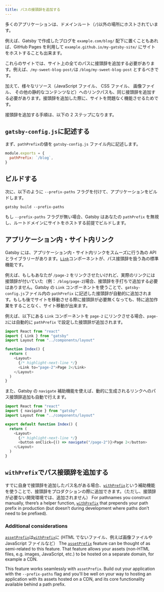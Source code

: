 ```yaml
---
title: パスの接頭辞を追加する
---
```


多くのアプリケーションは、ドメインルート（`/`)以外の場所にホストされています。

例えば、Gatsby で作成したブログを `example.com/blog/` 配下に置くこともあれば、GitHub Pages を利用して `example.github.io/my-gatsby-site/` にサイトをホストすることも出来ます。

これらのサイトでは、サイト上の全てのパスに接頭辞を追加する必要があります。例えば、`/my-sweet-blog-post/`は `/blog/my-sweet-blog-post` とするべきです。

加えて、様々なリソース（JavaScript ファイル、 CSS ファイル、 画像ファイル、 その他の静的なコンテンツなど）へのリンクパスも、同じ接頭辞を追加する必要があります。接頭辞を追加した際に、サイトを問題なく機能させるためです。

接頭辞を追加する手順は、以下の 2 ステップになります。

## `gatsby-config.js`に記述する

まず、`pathPrefix`の値を `gatsby-config.js` ファイル内に記述します。

```js:title=gatsby-config.js
module.exports = {
  pathPrefix: `/blog`,
}
```

## ビルドする

次に、以下のように `--prefix-paths` フラグを付けて、アプリケーションをビルドします。

```shell
gatsby build --prefix-paths
```

もし `--prefix-paths` フラグが無い場合、Gatsby はあなたの `pathPrefix` を無視し、ルートドメインにサイトをホストする前提でビルドします。

## アプリケーション内・サイト内リンク

Gatsby には、アプリケーション内・サイト内リンクをスムーズに行う為の API とライブラリーがあります。[`Link`](/docs/gatsby-link/)コンポーネントが、パス接頭辞を扱う為の標準機能です。

例えば、もしもあなたが `/page-2` をリンクさせたいけれど、実際のリンクには接頭辞が付いていた（例： `/blog/page-2`)場合、接頭辞を手打ちで追加する必要はありません。Gatsby の `Link` コンポーネントを使うことで、`gatsby-config.js`ファイル内の `pathPrefix` に記述した接頭辞が自動的に追加されます。もしも後でサイトを移動させる際に接頭辞が必要無くなっても、特に追加作業をすることなく、サイト移動が出来ます。

例えば、以下にある `Link` コンポーネントを `page-2` にリンクさせる場合、`page-2`には自動的に `pathPrefix` で設定した接頭辞が追加されます。

```jsx:title=src/pages/index.js
import React from "react"
import { Link } from "gatsby"
import Layout from "../components/layout"

function Index() {
  return (
    <Layout>
      {/* highlight-next-line */}
      <Link to="page-2">Page 2</Link>
    </Layout>
  )
}
```

また、Gatsby の `navigate` 補助機能を使えば、動的に生成されるリンクへのパス接頭辞追加も自動で行えます。

```jsx:title=src/pages/index.js
import React from "react"
import { navigate } from "gatsby"
import Layout from "../components/layout"

export default function Index() {
  return (
    <Layout>
      {/* highlight-next-line */}
      <button onClick={() => navigate("/page-2")}>Page 2</button>
    </Layout>
  )
}
```

## `withPrefix`でパス接頭辞を追加する

すでに自身で接頭辞を追加したパス名がある場合、[`withPrefix`](/docs/gatsby-link/#add-the-path-prefix-to-paths-using-withprefix)という補助機能を使うことで、接頭辞をプロダクションの際に追加できます。（ただし、接頭辞が必要ない開発環境では、追加されません）
For pathnames you construct manually, there’s a helper function, [`withPrefix`](/docs/gatsby-link/#add-the-path-prefix-to-paths-using-withprefix) that prepends your path prefix in production (but doesn’t during development where paths don’t need to be prefixed).

### Additional considerations

[`assetPrefix`](/docs/asset-prefix/)は[`withPrefix`](/docs/gatsby-link/#add-the-path-prefix-to-paths-using-withprefix)に
(HTML でないファイル、例えば画像ファイルや JavaScript ファイルなど）
The [`assetPrefix`](/docs/asset-prefix/) feature can be thought of as semi-related to this feature. That feature allows your assets (non-HTML files, e.g. images, JavaScript, etc.) to be hosted on a separate domain, for example a CDN.

This feature works seamlessly with `assetPrefix`. Build out your application with the `--prefix-paths` flag and you'll be well on your way to hosting an application with its assets hosted on a CDN, and its core functionality available behind a path prefix.
